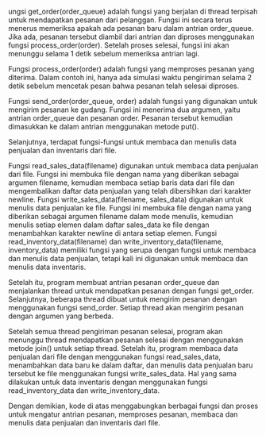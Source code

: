 ungsi get_order(order_queue) adalah fungsi yang berjalan di thread terpisah untuk mendapatkan pesanan dari pelanggan. Fungsi ini secara terus menerus memeriksa apakah ada pesanan baru dalam antrian order_queue. Jika ada, pesanan tersebut diambil dari antrian dan diproses menggunakan fungsi process_order(order). Setelah proses selesai, fungsi ini akan menunggu selama 1 detik sebelum memeriksa antrian lagi.

Fungsi process_order(order) adalah fungsi yang memproses pesanan yang diterima. Dalam contoh ini, hanya ada simulasi waktu pengiriman selama 2 detik sebelum mencetak pesan bahwa pesanan telah selesai diproses.

Fungsi send_order(order_queue, order) adalah fungsi yang digunakan untuk mengirim pesanan ke gudang. Fungsi ini menerima dua argumen, yaitu antrian order_queue dan pesanan order. Pesanan tersebut kemudian dimasukkan ke dalam antrian menggunakan metode put().

Selanjutnya, terdapat fungsi-fungsi untuk membaca dan menulis data penjualan dan inventaris dari file.

Fungsi read_sales_data(filename) digunakan untuk membaca data penjualan dari file. Fungsi ini membuka file dengan nama yang diberikan sebagai argumen filename, kemudian membaca setiap baris data dari file dan mengembalikan daftar data penjualan yang telah dibersihkan dari karakter newline.
Fungsi write_sales_data(filename, sales_data) digunakan untuk menulis data penjualan ke file. Fungsi ini membuka file dengan nama yang diberikan sebagai argumen filename dalam mode menulis, kemudian menulis setiap elemen dalam daftar sales_data ke file dengan menambahkan karakter newline di antara setiap elemen.
Fungsi read_inventory_data(filename) dan write_inventory_data(filename, inventory_data) memiliki fungsi yang serupa dengan fungsi untuk membaca dan menulis data penjualan, tetapi kali ini digunakan untuk membaca dan menulis data inventaris.

Setelah itu, program membuat antrian pesanan order_queue dan menjalankan thread untuk mendapatkan pesanan dengan fungsi get_order. Selanjutnya, beberapa thread dibuat untuk mengirim pesanan dengan menggunakan fungsi send_order. Setiap thread akan mengirim pesanan dengan argumen yang berbeda.

Setelah semua thread pengiriman pesanan selesai, program akan menunggu thread mendapatkan pesanan selesai dengan menggunakan metode join() untuk setiap thread. Setelah itu, program membaca data penjualan dari file dengan menggunakan fungsi read_sales_data, menambahkan data baru ke dalam daftar, dan menulis data penjualan baru tersebut ke file menggunakan fungsi write_sales_data. Hal yang sama dilakukan untuk data inventaris dengan menggunakan fungsi read_inventory_data dan write_inventory_data.

Dengan demikian, kode di atas menggabungkan berbagai fungsi dan proses untuk mengatur antrian pesanan, memproses pesanan, membaca dan menulis data penjualan dan inventaris dari file.